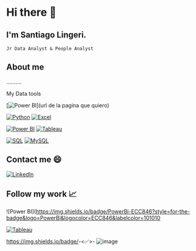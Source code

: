 # Hi there 👋

## I'm Santiago Lingeri.
    Jr Data Analyst & People Analyst

## About me

..........

My Data tools

[![Power BI](https://img.shields.io/badge/PowerBI-white?style=for-the-badge&logo=powerbi&logocolor=F2C811&labelColor=101010)](url de la pagina que quiero)</br>



[![Python](https://img.shields.io/badge/Python-3.x-blue?logo=python)](https://www.python.org/)
    [![Excel](https://img.shields.io/badge/Excel-2016-green?logo=microsoft-excel)](https://www.microsoft.com/en-us/microsoft-365/excel)

[![Power BI](https://img.shields.io/badge/Power%20BI-Desktop-yellow?logo=power-bi)](https://powerbi.microsoft.com/)
[![Tableau](https://img.shields.io/badge/Tableau-Data%20Visualization-blueviolet?logo=tableau)](https://www.tableau.com/)

[![SQL](https://img.shields.io/badge/SQL-Database-red?logo=sql)](https://en.wikipedia.org/wiki/SQL)
    [![MySQL](https://img.shields.io/badge/MySQL-Database-orange?logo=mysql)](https://www.mysql.com/)

## Contact me :smile:

[![LinkedIn](https://img.shields.io/badge/LinkedIn-Profile-blue?logo=linkedin)](https://www.linkedin.com/in/SantiagoLingeri)

## Follow my work 📈

![Power BI](https://img.shields.io/badge/PowerBi-ECC846?style=for-the-badge&logo=PowerBi&logocolor=ECC846&labelcolor=101010</br>

[![Tableau](https://img.shields.io/badge/Tableau-Public%20Profile-blueviolet?logo=tableau)](https://public.tableau.com/profile/your-tableau-username)


https://img.shields.io/badge/<Data Analytics>-<✅>-<inactive>
![image](https://github.com/SantiagoLingeri/SantiagoLingeri/assets/85772100/778feb73-baea-4883-bc9b-d0163f9953c9)
